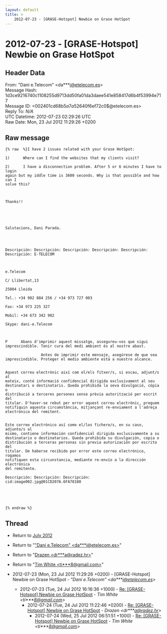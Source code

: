 ```yaml
---
layout: default
title: >
    2012-07-23 - [GRASE-Hotspot] Newbie on Grase HotSpot
---
```


# 2012-07-23 - [GRASE-Hotspot] Newbie on Grase HotSpot

## Header Data

From: "Dani e.Telecom" \<da***i@etelecom.es\><br>
Message Hash: 1d3ce9216740c1108255d9713dd50fa01da3daee541e858417d6b4f53994e717<br>
Message ID: \<002401cd68b5$a7a52640$f6ef72c0$@etelecom.es\><br>
Reply To: _N/A_<br>
UTC Datetime: 2012-07-23 02:29:26 UTC<br>
Raw Date: Mon, 23 Jul 2012 11:29:26 +0200<br>

## Raw message

```
{% raw  %}I have 2 issues related with your Grase HotSpot:

1)      Where can I find the websites that my clients visit?

2)      I have a disconnection problem. After 5 or 6 minutes I have to login
again but my iddle time is 3600 seconds. Why is that possible and how can I
solve this?

 

Thanks!!

 

 

Salutacions, Dani Parada.

 


Descripción: Descripción: Descripción: Descripción: Descripción:
Descripción: E-TELECOM

 

e.Telecom

C/ Llibertat,13

25004 Lleida

Tel.: +34 902 884 256 / +34 973 727 003

Fax: +34 973 225 327

Mobil: +34 673 342 982

Skype: dani-e.Telecom

	

P      Abans d'imprimir aquest missatge, assegureu-vos que sigui
imprescindible. Tenir cura del medi ambient és al nostre abast.

                Antes de imprimir este mensaje, asegúrese de que sea
imprescindible. Proteger el medio ambiente está a nuestro alcance.


Aquest correu electrònic així com el/els fitxer/s, si escau, adjunt/s al
mateix, conté informació confidencial dirigida exclusivament al seu
destinatari o destinataris. Queda prohibida la seva divulgació, còpia o
distribució a terceres persones sense prèvia autorització per escrit del
titular. D'haver-se rebut per error aquest correu electrònic, preguem
notifiquin aquesta circumstància, mitjançant re-enviament a l'adreça
electrònica del remitent.


Este correo electrónico así como el/los fichero/s, en su caso, adjunto/s al
mismo, contiene información confidencial dirigida exclusivamente a su
destinatario o destinatarios. Queda prohibida su divulgación, copia o
distribución a terceras personas sin previa autorización por escrito del
titular. De haberse recibido por error este correo electrónico, rogamos
notifiquen esta circunstancia, mediante re-envío a la dirección electrónica
del remitente.

Descripción: Descripción: Descripción: cid:image002.jpg@01CD207A.6FA78180

 

 

{% endraw %}
```

## Thread

+ Return to [July 2012](/archive/2012/07)

+ Return to "["Dani e.Telecom" <da***i<span>@</span>etelecom.es>](/authors/da___i_at_etelecom_es)"
+ Return to "[Drazen <dr***a<span>@</span>radez.hr>](/authors/dr___a_at_radez_hr)"
+ Return to "[Tim White <ti***8<span>@</span>gmail.com>](/authors/ti___8_at_gmail_com)"

+ 2012-07-23 (Mon, 23 Jul 2012 11:29:26 +0200) - [GRASE-Hotspot] Newbie on Grase HotSpot - _"Dani e.Telecom" \<da***i@etelecom.es\>_
  + 2012-07-23 (Tue, 24 Jul 2012 16:16:36 +1000) - [Re: [GRASE-Hotspot] Newbie on Grase HotSpot](/archive/2012/07/e091f71beadb610570be2520a19f5a5c8917db2924449a5671821318c6e68970) - _Tim White \<ti***8@gmail.com\>_
    + 2012-07-24 (Tue, 24 Jul 2012 11:22:46 +0200) - [Re: [GRASE-Hotspot] Newbie on Grase HotSpot](/archive/2012/07/d68b629674b9255fedf9cb143272e20703325207ca929bdbf7ca7302470e7591) - _Drazen \<dr***a@radez.hr\>_
      + 2012-07-24 (Wed, 25 Jul 2012 06:51:51 +1000) - [Re: [GRASE-Hotspot] Newbie on Grase HotSpot](/archive/2012/07/edadcbb13a394b955aec28ac79015d85bce210d321a1b08249d8aa29c40b7173) - _Tim White \<ti***8@gmail.com\>_

